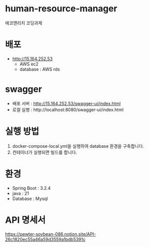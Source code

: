 # human-resource-manager
에코앤리치 코딩과제

# 배포
- http://15.164.252.53
  - AWS ec2
  - database : AWS rds

# swagger
- 배포 서버 : http://15.164.252.53/swagger-ui/index.html
- 로컬 실행 : http://localhost:8080/swagger-ui/index.html

# 실행 방법
1. docker-compose-local.yml을 실행하여 database 환경을 구축합니다.
2. 컨테이너가 실행되면 빌드를 합니다.

# 환경
- Spring Boot : 3.2.4
- java : 21
- Database : Mysql

# API 명세서
https://pewter-soybean-086.notion.site/API-26c1820ec55a46a59d3559a1bdb5391c
